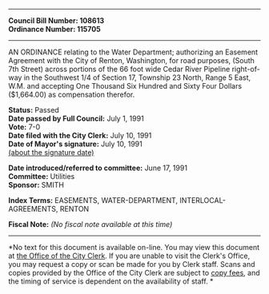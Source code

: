 * * * * *  
  
**Council Bill Number: [](#h0)[](#h2)108613**   
**Ordinance Number: 115705**  
  
* * * * *  
  
AN ORDINANCE relating to the Water Department; authorizing an Easement Agreement with the City of Renton, Washington, for road purposes, (South 7th Street) across portions of the 66 foot wide Cedar River Pipeline right-of-way in the Southwest 1/4 of Section 17, Township 23 North, Range 5 East, W.M. and accepting One Thousand Six Hundred and Sixty Four Dollars ($1,664.00) as compensation therefor.  
  
**Status:** Passed   
**Date passed by Full Council:** July 1, 1991   
**Vote:** 7-0   
**Date filed with the City Clerk:** July 10, 1991   
**Date of Mayor's signature:** July 10, 1991   
[(about the signature date)](/~public/approvaldate.htm)   
  
  
**Date introduced/referred to committee:** June 17, 1991   
**Committee:** Utilities   
**Sponsor:** SMITH   
  
**Index Terms:** EASEMENTS, WATER-DEPARTMENT, INTERLOCAL-AGREEMENTS, RENTON  
  
**Fiscal Note:** *(No fiscal note available at this time)*  
  
* * * * *  
  
*No text for this document is available on-line. You may view this document at [the Office of the City Clerk](http://www.seattle.gov/leg/clerk/contactUs.htm). If you are unable to visit the Clerk's Office, you may request a copy or scan be made for you by Clerk staff. Scans and copies provided by the Office of the City Clerk are subject to [copy fees](http://clerk.seattle.gov/~public/clerkfees.htm), and the timing of service is dependent on the availability of staff. *  
  
  
